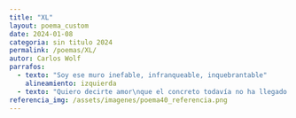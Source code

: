 ```yaml
---
title: "XL"
layout: poema_custom
date: 2024-01-08
categoria: sin titulo 2024
permalink: /poemas/XL/
autor: Carlos Wolf
parrafos:
  - texto: "Soy ese muro inefable, infranqueable, inquebrantable"
    alineamiento: izquierda
  - texto: "Quiero decirte amor\nque el concreto todavía no ha llegado a mi corazón\ncorazón de melón\nQuiero decirte amor\nQue te amo vagamente como lo hace mi calle en los pies\npienso y te pienso"
referencia_img: /assets/imagenes/poema40_referencia.png
---
```

